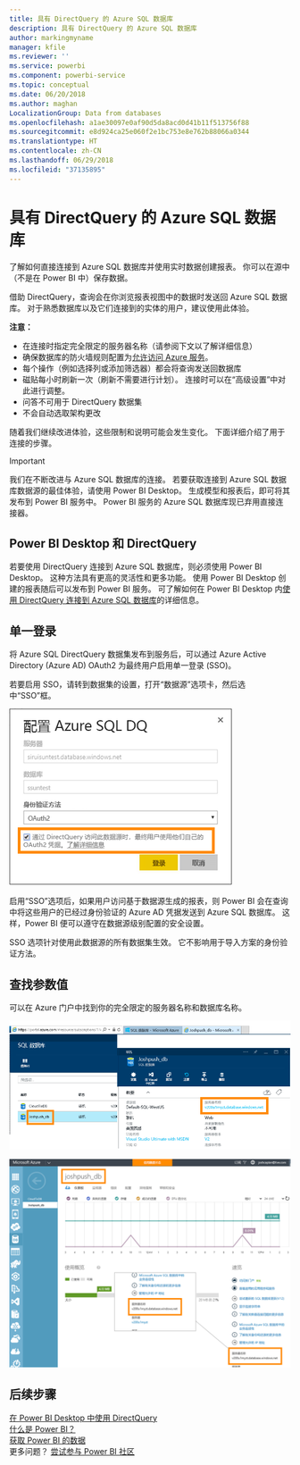 ```yaml
---
title: 具有 DirectQuery 的 Azure SQL 数据库
description: 具有 DirectQuery 的 Azure SQL 数据库
author: markingmyname
manager: kfile
ms.reviewer: ''
ms.service: powerbi
ms.component: powerbi-service
ms.topic: conceptual
ms.date: 06/20/2018
ms.author: maghan
LocalizationGroup: Data from databases
ms.openlocfilehash: a1ae30097e0af90d5da8acd0d41b11f513756f88
ms.sourcegitcommit: e8d924ca25e060f2e1bc753e8e762b88066a0344
ms.translationtype: HT
ms.contentlocale: zh-CN
ms.lasthandoff: 06/29/2018
ms.locfileid: "37135895"
---
```

# <a name="azure-sql-database-with-directquery"></a>具有 DirectQuery 的 Azure SQL 数据库
了解如何直接连接到 Azure SQL 数据库并使用实时数据创建报表。 你可以在源中（不是在 Power BI 中）保存数据。

借助 DirectQuery，查询会在你浏览报表视图中的数据时发送回 Azure SQL 数据库。 对于熟悉数据库以及它们连接到的实体的用户，建议使用此体验。

**注意：**

* 在连接时指定完全限定的服务器名称（请参阅下文以了解详细信息）
* 确保数据库的防火墙规则配置为[允许访问 Azure 服务](https://msdn.microsoft.com/library/azure/ee621782.aspx)。
* 每个操作（例如选择列或添加筛选器）都会将查询发送回数据库
* 磁贴每小时刷新一次（刷新不需要进行计划）。 连接时可以在“高级设置”中对此进行调整。
* 问答不可用于 DirectQuery 数据集
* 不会自动选取架构更改

随着我们继续改进体验，这些限制和说明可能会发生变化。 下面详细介绍了用于连接的步骤。

> [!Important]
> 我们在不断改进与 Azure SQL 数据库的连接。  若要获取连接到 Azure SQL 数据库数据源的最佳体验，请使用 Power BI Desktop。  生成模型和报表后，即可将其发布到 Power BI 服务中。  Power BI 服务的 Azure SQL 数据库现已弃用直接连接器。
>

## <a name="power-bi-desktop-and-directquery"></a>Power BI Desktop 和 DirectQuery
若要使用 DirectQuery 连接到 Azure SQL 数据库，则必须使用 Power BI Desktop。 这种方法具有更高的灵活性和更多功能。 使用 Power BI Desktop 创建的报表随后可以发布到 Power BI 服务。 可了解如何在 Power BI Desktop 内[使用 DirectQuery 连接到 Azure SQL 数据库](desktop-use-directquery.md)的详细信息。 

## <a name="single-sign-on"></a>单一登录

将 Azure SQL DirectQuery 数据集发布到服务后，可以通过 Azure Active Directory (Azure AD) OAuth2 为最终用户启用单一登录 (SSO)。 

若要启用 SSO，请转到数据集的设置，打开“数据源”选项卡，然后选中“SSO”框。

![配置 Azure SQL DQ 对话框](media/service-azure-sql-database-with-direct-connect/sso-dialog.png)

启用“SSO”选项后，如果用户访问基于数据源生成的报表，则 Power BI 会在查询中将这些用户的已经过身份验证的 Azure AD 凭据发送到 Azure SQL 数据库。 这样，Power BI 便可以遵守在数据源级别配置的安全设置。

SSO 选项针对使用此数据源的所有数据集生效。 它不影响用于导入方案的身份验证方法。

## <a name="finding-parameter-values"></a>查找参数值
可以在 Azure 门户中找到你的完全限定的服务器名称和数据库名称。

![](media/service-azure-sql-database-with-direct-connect/azureportnew_update.png)

![](media/service-azure-sql-database-with-direct-connect/azureportal_update.png)

## <a name="next-steps"></a>后续步骤
[在 Power BI Desktop 中使用 DirectQuery](desktop-use-directquery.md)  
[什么是 Power BI？](power-bi-overview.md)  
[获取 Power BI 的数据](service-get-data.md)  
更多问题？ [尝试参与 Power BI 社区](http://community.powerbi.com/)
